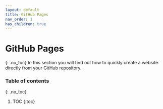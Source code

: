 ```yaml
---
layout: default
title: GitHub Pages
nav_order: 1
has_children: true
---
```


# GitHub Pages

{: .no_toc}
In this section you will find out how to quickly create a website directly from your GitHub repository.

### Table of contents
{: .no_toc}

1. TOC
{:toc}